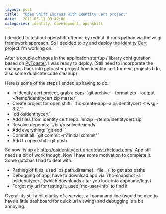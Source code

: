 ```yaml
---
layout: post
title:  "Open Shift Express with Identity Cert project"
date:   2011-05-11 09:42:00
categories: identity, development, openshift
---
```


<p>I decided to test out openshift offering by redhat. It runs python via the wsgi framework approach. So I decided to try and deploy the <a href="//github.com/driedtoast/identitycert">Identity Cert</a> project I'm working on.</p>
<p>After a couple changes in the application startup / library configuration based on <a href="//github.com/driedtoast/pytoaster">PyToaster</a>. I was ready to deploy. (Still need to incorporate the changes back into pytoaster project from identity cert for next projects I do, also some duplicate code cleanup)</p>
<p>Here is some of the steps I ended up having to do:</p>
<ul>
<li>In identity cert project, grab a copy: `git archive --format zip --output ~/temp/identitycert.zip master`</li>
<li>Create project for open shift:  `rhc-create-app -a osidentitycert -t wsgi-3.2.1`</li>
<li>`cd osidentitycert`</li>
<li>Add files from identity cert repo: `unzip ~/temp/identitycert.zip`</li>
<li>Resolve depends: `./bin/resolvedepends`</li>
<li>Add everything: `git add .` </li>
<li>Commit all: `git commit -m"initial commit"` </li>
<li>Add to open shift: git push</li>
</ul>
<p>So now its up at: <a href="http://osidentitycert-driedtoast.rhcloud.com/">http://osidentitycert-driedtoast.rhcloud.com/</a>. App still needs a bit of work though. Now I have some motivation to complete it.  Some gotchas I had to deal with:</p>
<ul>
<li> Pathing of files, used `os.path.dirname(__file__)` to get abs paths</li>
<li> Debugging of app, have to download app via `rhc-snapshot -a osidentitycert` (which downloads a tar you look into appname/logs) </li>
<li> Forgot my url for testing it, used `rhc-user-info` to find it</li>
</ul>
<p>Overall its still a bit clunky of a service, all command line (would be nice to have a little dashboard for quick url viewing) and debugging is a bit annoying.</p>